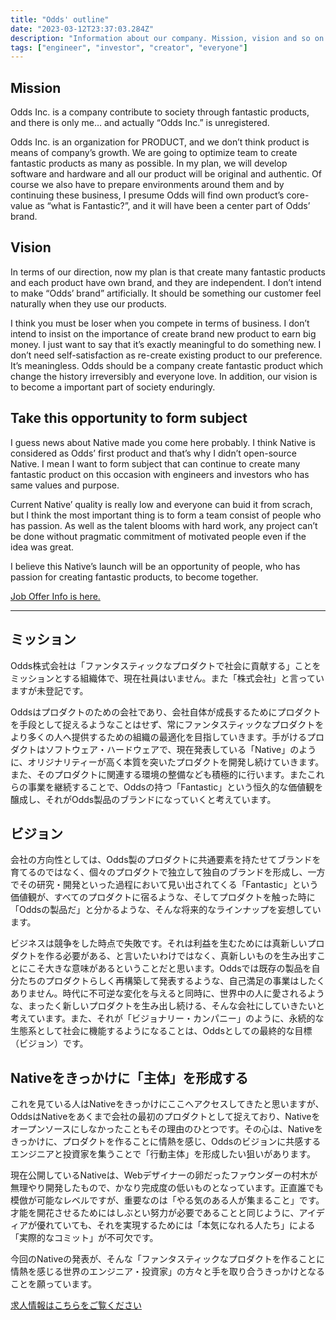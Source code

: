 ```yaml
---
title: "Odds' outline"
date: "2023-03-12T23:37:03.284Z"
description: "Information about our company. Mission, vision and so on. オッヅ社のミッションや会社の未来について展望を書きます。"
tags: ["engineer", "investor", "creator", "everyone"]
---
```


## Mission

Odds Inc. is a company contribute to society through fantastic products, and there is only me… and actually “Odds Inc.” is unregistered.

Odds Inc. is an organization for PRODUCT, and we don’t think product is means of company’s growth. We are going to optimize team to create fantastic products as many as possible. In my plan, we will develop software and hardware and all our product will be original and authentic. Of course we also have to prepare environments around them and by continuing these business, I presume Odds will find own product’s core-value as “what is Fantastic?”, and it will have been a center part of Odds’ brand.

## Vision

In terms of our direction, now my plan is that create many fantastic products and each product have own brand, and they are independent. I don’t intend to make “Odds’ brand” artificially. It should be something our customer feel naturally when they use our products.

I think you must be loser when you compete in terms of business. I don’t intend to insist on the importance of create brand new product to earn big money. I just want to say that it’s exactly meaningful to do something new. I don’t need self-satisfaction as re-create existing product to our preference. It’s meaningless. Odds should be a company create fantastic product which change the history irreversibly and everyone love. In addition, our vision is to become a important part of society enduringly.

## Take this opportunity to form subject

I guess news about Native made you come here probably. I think Native is considered as Odds’ first product and that’s why I didn’t open-source Native. I mean I want to form subject that can continue to create many fantastic product on this occasion with engineers and investors who has same values and purpose.

Current Native’ quality is really low and everyone can buid it from scrach, but I think the most important thing is to form a team consist of people who has passion. As well as the talent blooms with hard work, any project can’t be done without pragmatic commitment of motivated people even if the idea was great.

I believe this Native’s launch will be an opportunity of people, who has passion for creating fantastic products, to become together.

[Job Offer Info is here.](/career)

---

## ミッション

Odds株式会社は「ファンタスティックなプロダクトで社会に貢献する」ことをミッションとする組織体で、現在社員はいません。また「株式会社」と言っていますが未登記です。

Oddsはプロダクトのための会社であり、会社自体が成長するためにプロダクトを手段として捉えるようなことはせず、常にファンタスティックなプロダクトをより多くの人へ提供するための組織の最適化を目指していきます。手がけるプロダクトはソフトウェア・ハードウェアで、現在発表している「Native」のように、オリジナリティーが高く本質を突いたプロダクトを開発し続けていきます。また、そのプロダクトに関連する環境の整備なども積極的に行います。またこれらの事業を継続することで、Oddsの持つ「Fantastic」という恒久的な価値観を醸成し、それがOdds製品のブランドになっていくと考えています。

## ビジョン

会社の方向性としては、Odds製のプロダクトに共通要素を持たせてブランドを育てるのではなく、個々のプロダクトで独立して独自のブランドを形成し、一方でその研究・開発といった過程において見い出されてくる「Fantastic」という価値観が、すべてのプロダクトに宿るような、そしてプロダクトを触った時に「Oddsの製品だ」と分かるような、そんな将来的なラインナップを妄想しています。

ビジネスは競争をした時点で失敗です。それは利益を生むためには真新しいプロダクトを作る必要がある、と言いたいわけではなく、真新しいものを生み出すことにこそ大きな意味があるということだと思います。Oddsでは既存の製品を自分たちのプロダクトらしく再構築して発表するような、自己満足の事業はしたくありません。時代に不可逆な変化を与えると同時に、世界中の人に愛されるような、まったく新しいプロダクトを生み出し続ける、そんな会社にしていきたいと考えています。また、それが「ビジョナリー・カンパニー」のように、永続的な生態系として社会に機能するようになることは、Oddsとしての最終的な目標（ビジョン）です。

## Nativeをきっかけに「主体」を形成する

これを見ている人はNativeをきっかけにここへアクセスしてきたと思いますが、OddsはNativeをあくまで会社の最初のプロダクトとして捉えており、Nativeをオープンソースにしなかったこともその理由のひとつです。その心は、Nativeをきっかけに、プロダクトを作ることに情熱を感じ、Oddsのビジョンに共感するエンジニアと投資家を集うことで「行動主体」を形成したい狙いがあります。

現在公開しているNativeは、Webデザイナーの卵だったファウンダーの村木が無理やり開発したもので、かなり完成度の低いものとなっています。正直誰でも模倣が可能なレベルですが、重要なのは「やる気のある人が集まること」です。才能を開花させるためにはしぶとい努力が必要であることと同じように、アイディアが優れていても、それを実現するためには「本気になれる人たち」による「実際的なコミット」が不可欠です。

今回のNativeの発表が、そんな「ファンタスティックなプロダクトを作ることに情熱を感じる世界のエンジニア・投資家」の方々と手を取り合うきっかけとなることを願っています。

[求人情報はこちらをご覧ください](/career)